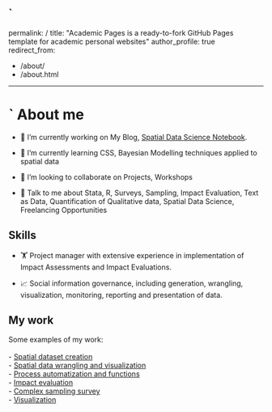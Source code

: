 `
---
permalink: /
title: "Academic Pages is a ready-to-fork GitHub Pages template for academic personal websites"
author_profile: true
redirect_from: 
  - /about/
  - /about.html
---
`
About me
======

- 🔭 I’m currently working on My Blog, <a href="https://andrei-wonge.github.io/Spatial_notes/">Spatial Data Science Notebook</a>.

- 🌱 I’m currently learning CSS, Bayesian Modelling techniques applied to spatial data

- 👯 I’m looking to collaborate on Projects, Workshops 

- 💬 Talk to me about Stata, R, Surveys, Sampling, Impact Evaluation, Text as Data, Quantification of Qualitative data, Spatial Data Science, Freelancing Opportunities

<h2> Skills </h2>
   
- 🏋️ Project manager with extensive experience in implementation of Impact Assessments and Impact Evaluations.<br>

- 📈 Social information governance, including generation, wrangling, visualization, monitoring, reporting and presentation of data.<br>

<h2> My work </h2>
Some examples of my work:
<br></br>
   - <a href="https://github.com/Andrei-WongE/NUTS_environ_data/"> Spatial dataset creation </a><br>
   - <a href="https://andrei-wonge.github.io/Spatial_notes/"> Spatial data wrangling and visualization</a><br>
   - <a href="https://github.com/Andrei-WongE/SDG_UIS_indicators_extractor"> Process automatization and functions</a><br>
   - <a href="https://github.com/Andrei-WongE/Randomization_Proyect-C"> Impact evaluation </a><br>
   - <a href="https://github.com/Andrei-WongE/FI_survey_HFC"> Complex sampling survey </a><br>
   - <a href="https://github.com/Andrei-WongE/ENE_ENAHO_workflow"> Visualization </a><br>

